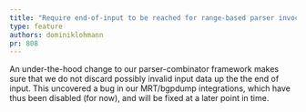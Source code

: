 ```yaml
---
title: "Require end-of-input to be reached for range-based parser invocations"
type: feature
authors: dominiklohmann
pr: 808
---
```


An under-the-hood change to our parser-combinator framework makes sure that we
do not discard possibly invalid input data up the the end of input. This
uncovered a bug in our MRT/bgpdump integrations, which have thus been disabled
(for now), and will be fixed at a later point in time.
